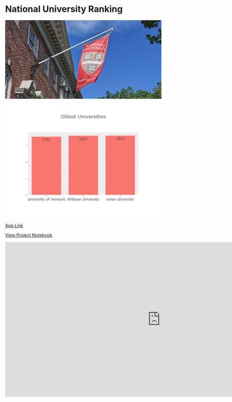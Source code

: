 # National University Ranking

![](images/2023-07-13-00-48-01.png)

![](images/oldest_school.png)

[App Link](https://nur-app.streamlit.app/)

[View Project Notebook](https://nbviewer.org/github/TelRich/National-University-Ranking-App/blob/nur_main/nur.ipynb?flush_cache=True)

<iframe title="Report Section" width="1000" height="500" src="https://app.powerbi.com/view?r=eyJrIjoiYTFlZTIwZGQtYzA4NS00YTNiLWJkZGEtZTQ3MmNjMWIyNmI1IiwidCI6ImNlMzBlNGMzLWM4NjItNGVlZC1hMzdjLWU3NmJjODNhY2ZmYSJ9" frameborder="0" allowFullScreen="true"></iframe>
